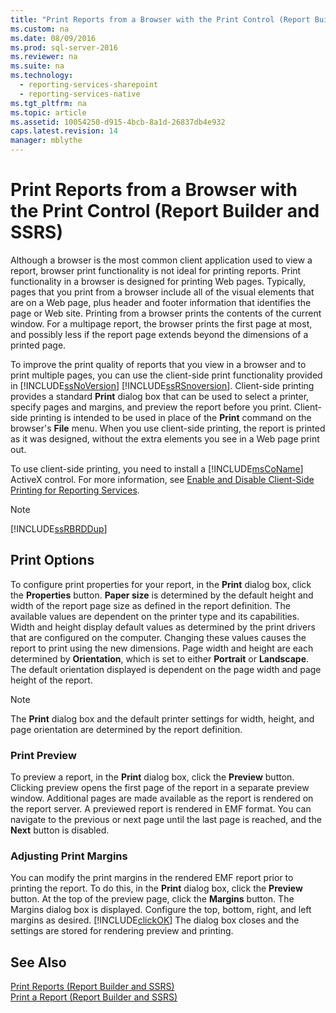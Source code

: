 ```yaml
---
title: "Print Reports from a Browser with the Print Control (Report Builder and SSRS)"
ms.custom: na
ms.date: 08/09/2016
ms.prod: sql-server-2016
ms.reviewer: na
ms.suite: na
ms.technology: 
  - reporting-services-sharepoint
  - reporting-services-native
ms.tgt_pltfrm: na
ms.topic: article
ms.assetid: 10054250-d915-4bcb-8a1d-26837db4e932
caps.latest.revision: 14
manager: mblythe
---
```

# Print Reports from a Browser with the Print Control (Report Builder and SSRS)
Although a browser is the most common client application used to view a report, browser print functionality is not ideal for printing reports. Print functionality in a browser is designed for printing Web pages. Typically, pages that you print from a browser include all of the visual elements that are on a Web page, plus header and footer information that identifies the page or Web site. Printing from a browser prints the contents of the current window. For a multipage report, the browser prints the first page at most, and possibly less if the report page extends beyond the dimensions of a printed page.  
  
 To improve the print quality of reports that you view in a browser and to print multiple pages, you can use the client-side print functionality provided in [!INCLUDE[ssNoVersion](../../Topics/TopicNameContainA/tokens/ssNoVersion_md.md)] [!INCLUDE[ssRSnoversion](../../Topics/TopicNameContainA/tokens/ssRSnoversion_md.md)]. Client-side printing provides a standard **Print** dialog box that can be used to select a printer, specify pages and margins, and preview the report before you print. Client-side printing is intended to be used in place of the **Print** command on the browser's **File** menu. When you use client-side printing, the report is printed as it was designed, without the extra elements you see in a Web page print out.  
  
 To use client-side printing, you need to install a [!INCLUDE[msCoName](../../Topics/TopicNameContainA/tokens/msCoName_md.md)] ActiveX control. For more information, see [Enable and Disable Client-Side Printing for Reporting Services](../../Topics/TopicNameNotContainA/Enable-and-Disable-Client-Side-Printing-for-Reporting-Services.md).  
  
> [!NOTE]  
>  [!INCLUDE[ssRBRDDup](../../Topics/TopicNameContainA/tokens/ssRBRDDup_md.md)]  
  
## Print Options  
 To configure print properties for your report, in the **Print** dialog box, click the **Properties** button. **Paper size** is determined by the default height and width of the report page size as defined in the report definition. The available values are dependent on the printer type and its capabilities. Width and height display default values as determined by the print drivers that are configured on the computer. Changing these values causes the report to print using the new dimensions. Page width and height are each determined by **Orientation**, which is set to either **Portrait** or **Landscape**. The default orientation displayed is dependent on the page width and page height of the report.  
  
> [!NOTE]  
>  The **Print** dialog box and the default printer settings for width, height, and page orientation are determined by the report definition.  
  
### Print Preview  
 To preview a report, in the **Print** dialog box, click the **Preview** button. Clicking preview opens the first page of the report in a separate preview window. Additional pages are made available as the report is rendered on the report server. A previewed report is rendered in EMF format. You can navigate to the previous or next page until the last page is reached, and the **Next** button is disabled.  
  
### Adjusting Print Margins  
 You can modify the print margins in the rendered EMF report prior to printing the report. To do this, in the **Print** dialog box, click the **Preview** button. At the top of the preview page, click the **Margins** button. The Margins dialog box is displayed. Configure the top, bottom, right, and left margins as desired. [!INCLUDE[clickOK](../../Topics/TopicNameContainA/tokens/clickOK_md.md)] The dialog box closes and the settings are stored for rendering preview and printing.  
  
## See Also  
 [Print Reports (Report Builder and SSRS)](../../Topics/TopicNameNotContainA/Print-Reports--Report-Builder-and-SSRS-.md)   
 [Print a Report (Report Builder and SSRS)](../../Topics/TopicNameContainA/Print-a-Report--Report-Builder-and-SSRS-.md)